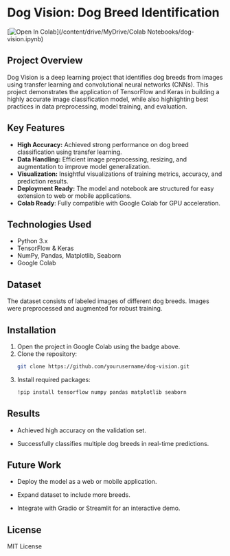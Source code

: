 # Dog Vision: Dog Breed Identification

[![Open In Colab](https://colab.research.google.com/assets/colab-badge.svg)](/content/drive/MyDrive/Colab Notebooks/dog-vision.ipynb)

## Project Overview
Dog Vision is a deep learning project that identifies dog breeds from images using transfer learning and convolutional neural networks (CNNs). This project demonstrates the application of TensorFlow and Keras in building a highly accurate image classification model, while also highlighting best practices in data preprocessing, model training, and evaluation.

## Key Features
- **High Accuracy:** Achieved strong performance on dog breed classification using transfer learning.
- **Data Handling:** Efficient image preprocessing, resizing, and augmentation to improve model generalization.
- **Visualization:** Insightful visualizations of training metrics, accuracy, and prediction results.
- **Deployment Ready:** The model and notebook are structured for easy extension to web or mobile applications.
- **Colab Ready**: Fully compatible with Google Colab for GPU acceleration.

## Technologies Used
- Python 3.x
- TensorFlow & Keras
- NumPy, Pandas, Matplotlib, Seaborn
- Google Colab

## Dataset
The dataset consists of labeled images of different dog breeds. Images were preprocessed and augmented for robust training.

## Installation
1. Open the project in Google Colab using the badge above.
2. Clone the repository:
   ```bash
   git clone https://github.com/yourusername/dog-vision.git
3. Install required packages:
   ```bash
   !pip install tensorflow numpy pandas matplotlib seaborn

## Results

- Achieved high accuracy on the validation set.

- Successfully classifies multiple dog breeds in real-time predictions.

## Future Work

* Deploy the model as a web or mobile application.

* Expand dataset to include more breeds.

* Integrate with Gradio or Streamlit for an interactive demo.

## License

MIT License
   
